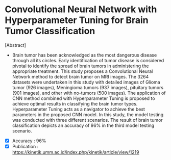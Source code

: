 # Convolutional Neural Network with Hyperparameter Tuning for Brain Tumor Classification

[Abstract] 

- Brain tumor has been acknowledged as the most dangerous disease through all its circles. Early identification of tumor disease is considered pivotal to identify the spread of brain tumors in administering the appropriate treatment. This study proposes a Convolutional Neural Network method to detect brain tumor on MRI images. The 3264 datasets were undertaken in this study with detailed images of Glioma tumor (926 images), Meningioma tumors (937 images), pituitary tumors (901 images), and other with no-tumors (500 images). The application of CNN method combined with Hyperparameter Tuning is proposed to achieve optimal results in classifying the brain tumor types. Hyperparameter Tuning acts as a navigator to achieve the best parameters in the proposed CNN model. In this study, the model testing was conducted with three different scenarios. The result of brain tumor classification depicts an accuracy of 96% in the third model testing scenario.

- [x] Accuracy : 96%
- [x] Publication : https://kinetik.umm.ac.id/index.php/kinetik/article/view/1219
